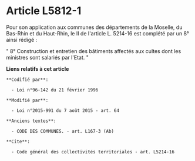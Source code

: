 # Article L5812-1

Pour son application aux communes des départements de la Moselle, du Bas-Rhin et du Haut-Rhin, le II de l'article L. 5214-16
est complété par un 8° ainsi rédigé : 

" 8° Construction et entretien des bâtiments affectés aux cultes dont les ministres sont salariés par l'Etat. "

**Liens relatifs à cet article**

	**Codifié par**:

	  - Loi n°96-142 du 21 février 1996

	**Modifié par**:

	  - Loi n°2015-991 du 7 août 2015 - art. 64

	**Anciens textes**:

	  - CODE DES COMMUNES. - art. L167-3 (Ab)

	**Cite**:

	  - Code général des collectivités territoriales - art. L5214-16
